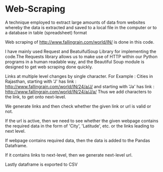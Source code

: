 # Web-Scraping
A technique employed to extract large amounts of data from websites whereby the data is extracted and saved to a local file in the computer or to a database in table (spreadsheet) format

Web scraping of http://www.fallingrain.com/world/IN/ is done in this code.

I have mainly used Request and BeatuifulSoup Library for implementing the code.The Requests library allows us to make use of HTTP within our Python programs in a human readable way, and the Beautiful Soup module is designed to get web scraping done quickly.

Links at multiple level changes by single character.
For Example : 
Cities in Rajasthan, starting with 'J' has link : http://www.fallingrain.com/world/IN/24/a/J/
and starting with 'Ja' has link : http://www.fallingrain.com/world/IN/24/a/J/a/
Thus we add characters to the link, to get onto next-level.


We generate links and then check whether the given link or url is valid or not.

If the url is active, then we need to see whether the given webpage contains the required data in the form of 'City', 'Latitude', etc. or the links leading to next level. 

If webpage contains required data, then the data is added to the Pandas Dataframe. 

If it contains links to next-level, then we generate next-level url.

Lastly dataframe is exported to CSV 
